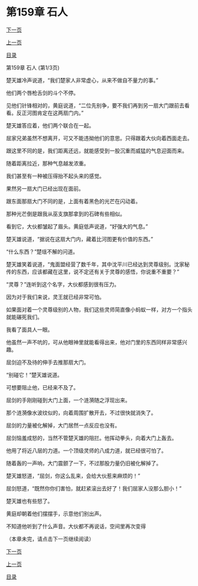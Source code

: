 <h1>第159章   石人</h1>
            <div><p><a href="./0475_%E7%AC%AC159%E7%AB%A0_%E7%9F%B3%E4%BA%BA.md">下一页</a></p><p><a href="./0473_%E7%AC%AC158%E7%AB%A0_%E7%A5%B8%E6%82%A3%E6%97%A0%E7%A9%B7.md">上一页</a></p><p><a href="../">目录</a></p></div>
            <div><p>第159章   石人 (第1/3页)</p><p>楚天雄冷声说道，“我们楚家人非常虚心，从来不做自不量力的事。”</p><p>他们两个唇枪舌剑的斗个不停。</p><p>见他们针锋相对的，黄庭说道，“二位先别争，要不我们再到另一扇大门跟前去看看。反正河图肯定在这两扇门内。”</p><p>楚天雄答应着，他们两个联合在一起。</p><p>屈家兄弟虽然不想离开，可又不能违拗他们的意思。只得跟着大伙向着西面走去。</p><p>跟这里不同的是，我们距离还远，就能感受到一股沉重而威猛的气息迎面而来。</p><p>随着距离拉近，那种气息越发浓重。</p><p>我们甚至有一种被压得抬不起头来的感觉。</p><p>果然另一扇大门已经出现在面前。</p><p>跟东面那扇大门不同的是，上面有着黑色的光芒在闪动着。</p><p>那种光芒倒是跟我从巫支旗那拿到的石碑有些相似。</p><p>看到它，大伙都皱起了眉头。黄庭低声说道，“好强大的气息。”</p><p>楚天雄说道，“据说在这扇大门内，藏着比河图更有价值的东西。”</p><p>“什么东西？”楚瑶不解的问道。</p><p>楚天雄笑着说道，“鬼面盟经营了数千年，其中沈平川已经达到灵尊级别。沈家秘传的东西，应该都藏在这里，说不定还有关于灵尊的感悟，你说重不重要？”</p><p>“灵尊？”连听到这个名字，大伙都感到很有压力。</p><p>因为对于我们来说，灵王就已经非常可怕。</p><p>如果面对着一个灵尊级别的人物，我们这些灵师简直像小蚂蚁一样，对方一个指头就能碾死我们。</p><p>我看了面具人一眼。</p><p>他虽然一声不吭的，可从他眼神里就能看得出来，他对门里的东西同样非常感兴趣。</p><p>屈剑迫不及待的伸手去推那扇大门。</p><p>“别碰它！”楚天雄说道。</p><p>可想要阻止他，已经来不及了。</p><p>屈剑的手刚刚碰到大门上面，一个涟漪随之浮现出来。</p><p>那个涟漪像水波纹似的，向着周围扩散开去，不过很快就消失了。</p><p>屈剑的力量被化解掉，大门居然一点反应也没有。</p><p>屈剑恼羞成怒的，当然不管楚天雄的阻拦。他挥动拳头，向着大门上轰去。</p><p>他用了将近八层的力道。一个顶级灵师的八成力道，就已经很可怕了。</p><p>随着轰的一声响，大门震颤了一下，不过那股力量仍旧被化解掉了。</p><p>楚天雄怒道，“屈剑，你这么乱来，会给大伙惹来麻烦的！”</p><p>屈剑怒道，“既然你你们害怕，就赶紧滚出去好了！我们屈家人没那么胆小！”</p><p>楚天雄也有些怒了。</p><p>黄庭却朝着他们摆摆手，示意他们别出声。</p><p>不知道他听到了什么声音。大伙都不再说话，空间里再次变得</p><p>（本章未完，请点击下一页继续阅读）</p></div>
            <div><p><a href="./0475_%E7%AC%AC159%E7%AB%A0_%E7%9F%B3%E4%BA%BA.md">下一页</a></p><p><a href="./0473_%E7%AC%AC158%E7%AB%A0_%E7%A5%B8%E6%82%A3%E6%97%A0%E7%A9%B7.md">上一页</a></p><p><a href="../">目录</a></p></div>